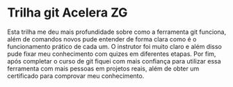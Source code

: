 # Trilha git Acelera ZG




Esta trilha me deu mais profundidade sobre como a ferramenta git funciona, além de comandos novos pude entender de forma clara como é o funcionamento prático de cada um. 
O instrutor foi muito claro e além disso pude fixar meu conhecimento com quizes em diferentes etapas. 
Por fim, após completar o curso de git fiquei com mais confiança para utilizar essa ferramenta com mais pessoas em projetos reais, além de obter um certificado para comprovar meu conhecimento.

